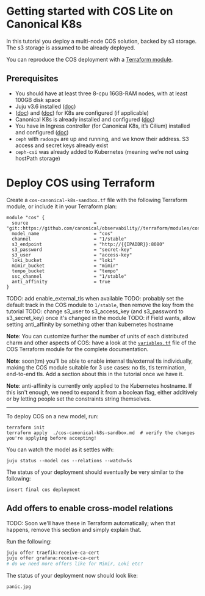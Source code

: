 # Getting started with COS Lite on Canonical K8s

In this tutorial you deploy a multi-node COS solution, backed by s3 storage. The s3 storage is assumed to be already deployed.

You can reproduce the COS deployment with a [Terraform module](cos-canonical-k8s-sandbox.tf).

## Prerequisites

- You should have at least three 8-cpu 16GB-RAM nodes, with at least 100GB disk space
- Juju v3.6 installed ([doc](https://documentation.ubuntu.com/juju/3.6/howto/manage-juju/#install-juju))
- ([doc](https://documentation.ubuntu.com/canonical-kubernetes/latest/snap/howto/networking/proxy/)) and ([doc](https://documentation.ubuntu.com/canonical-kubernetes/latest/snap/howto/networking/default-dns/)) for K8s are configured (if applicable)
- Canonical K8s is already installed and configured ([doc](https://documentation.ubuntu.com/canonical-kubernetes/latest/snap/tutorial/getting-started/))
- You have in Ingress controller (for Canonical K8s, it’s Cilium) installed and configured ([doc](https://documentation.ubuntu.com/canonical-kubernetes/latest/snap/howto/networking/default-loadbalancer/))
- `ceph` with `radosgw` are up and running, and we know their address. S3 access and secret keys already exist
- `ceph-csi` was already added to Kubernetes (meaning we’re not using hostPath storage)

# Deploy COS using Terraform

Create a `cos-canonical-k8s-sandbox.tf` file with the following Terraform module, or include it in your Terraform plan:

```
module "cos" {
  source                        = "git::https://github.com/canonical/observability//terraform/modules/cos"
  model_name                    = "cos"
  channel                       = "1/stable"
  s3_endpoint                   = "http://{{IPADDR}}:8080"
  s3_password                   = "secret-key"
  s3_user                       = "access-key"
  loki_bucket                   = "loki"
  mimir_bucket                  = "mimir"
  tempo_bucket                  = "tempo"
  ssc_channel                   = "1/stable"
  anti_affinity                 = true
}
```

TODO: add enable_external_tls when available
TODO: probably set the default track in the COS module to `1/stable`, then remove the key from the tutorial
TODO: change s3_user to s3_access_key (and s3_password to s3_secret_key) once it's changed in the module
TODO: if Field wants, allow setting anti_affinity by something other than kubernetes hostname

**Note**: You can customize further the number of units of each distributed charm and other aspects of COS: have a look at the [`variables.tf`](https://github.com/canonical/observability/blob/main/terraform/modules/cos/variables.tf) file of the COS Terraform module for the complete documentation.

**Note**: soon(tm) you'll be able to enable internal tls/external tls individually, making the COS module suitable for 3 use cases: no tls, tls termination, end-to-end tls. Add a section about this in the tutorial once we have it.

**Note**: anti-affinity is currently only applied to the Kubernetes hostname. If this isn't enough, we need to expand it from a boolean flag, either additively or by letting people set the constraints string themselves.

---

To deploy COS on a new model, run:

```
terraform init
terraform apply  ./cos-canonical-k8s-sandbox.md  # verify the changes you're applying before accepting!
```

You can watch the model as it settles with:
```
juju status --model cos --relations --watch=5s
```

The status of your deployment should eventually be very similar to the following:

```
insert final cos deployment
```

## Add offers to enable cross-model relations

TODO: Soon we'll have these in Terraform automatically; when that happens, remove this section and simply explain that.

Run the following:
```bash
juju offer traefik:receive-ca-cert
juju offer grafana:receive-ca-cert
# do we need more offers like for Mimir, Loki etc?
```

The status of your deployment now should look like:

`panic.jpg`

